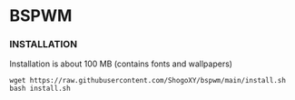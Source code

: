 # BSPWM

### INSTALLATION

Installation is about 100 MB (contains fonts and wallpapers)


```
wget https://raw.githubusercontent.com/ShogoXY/bspwm/main/install.sh
bash install.sh
```
